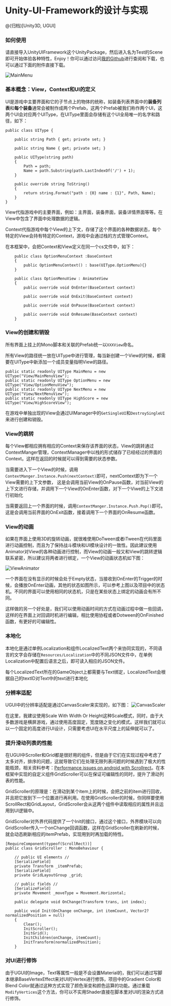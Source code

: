 # Unity-UI-Framework的设计与实现

@(归档)[Unity3D, UGUI]

### 如何使用

请直接导入UnityUIFramework这个UnityPackage，然后进入名为Test的Scene即可开始体验各种特性，Enjoy！你可以通过访问[我的Github](https://github.com/MrNerverDie/Unity-UI-Framework)进行查阅和下载，也可以通过下面的附件直接下载。

![MainMenu](http://images2015.cnblogs.com/blog/447331/201509/447331-20150913161748965-843856388.png)

### 基本概念：View，Context和UI的定义

UI是游戏中主要界面和它的子节点上的物体的统称，如装备列表界面中的**装备列表**和**每个装备**通常会被制作成两个Prefab，这两个Prefab被我们称作两个UI，这两个UI会对应两个UIType，在UIType里面会存储有这个UI全局唯一的名字和路径，如下：

```
public class UIType {

    public string Path { get; private set; }

    public string Name { get; private set; }

    public UIType(string path)
    {
        Path = path;
        Name = path.Substring(path.LastIndexOf('/') + 1);
    }

    public override string ToString()
    {
        return string.Format("path : {0} name : {1}", Path, Name);
    }
}
```

View代指游戏中的主要界面，例如：主界面，装备界面，装备详情界面等等。在View中包含了界面中处理数据的逻辑。

Context代指游戏中每个View的上下文，存储了这个界面的各种数据状态，每个特定的View会持有特定的Context，游戏中会通过栈的方式管理Context。

在本框架中，会把Context和View定义在同一个cs文件中，如下：

```
    public class OptionMenuContext :BaseContext
    {
        public OptionMenuContext() : base(UIType.OptionMenu){}
    }

    public class OptionMenuView : AnimateView
    {
        public override void OnEnter(BaseContext context)

        public override void OnExit(BaseContext context)

        public override void OnPause(BaseContext context)

        public override void OnResume(BaseContext context)
    }
```

### View的创建和销毁

所有界面上挂上的Mono脚本和关联的Prefab统一以`XXXView`命名。

所有View的路径统一放在UIType中进行管理，每当新创建一个View的时候，都需要在UIType中新添加一个成员变量指明View的路径。

```
public static readonly UIType MainMenu = new UIType("View/MainMenuView");
public static readonly UIType OptionMenu = new UIType("View/OptionMenuView");
public static readonly UIType NextMenu = new UIType("View/NextMenuView");
public static readonly UIType HighScore = new UIType("View/HighScoreView");
```

在游戏中单独出现的View会通过UIManager中的`GetSingleUI`和`DestroySingleUI`来进行创建和销毁。

### View的跳转

每个View都相应拥有相应的Context来保存该界面的状态，View的跳转通过ContextManger管理，ContextManager中以栈的形式储存了已经经过的界面的Context。这样在返回的时候就可以得到需要的状态参数。

当需要进入下一个View的时候，调用`ContextManger.Instance.Push(nextContext)`即可，nextContext即为下一个View需要的上下文参数， 这是会调用当前View的OnPause函数，对当前View的上下文进行存储，并调用下一个View的OnEnter函数，对下一个Viwe的上下文进行初始化

当需要返回上一个界面的时候，调用`ContextManger.Instance.Push.Pop()`即可。这是会调用当前界面的OnExit函数，接着调用下一个界面的OnResume函数。

### View的动画

如果在界面上使用3D的旋转动画，就很难使用DoTween或者iTween在代码里面进行动画控制，而且为了保持战斗模块和UI模块设计的一致性。因此建议使用Animator对View的各种动画进行控制，而View的动画一般又和View的跳转逻辑联系紧密，所以建议将两者进行绑定，一个View的动画状态机如下图：

![ViewAnimator](http://images.cnblogs.com/cnblogs_com/neverdie/688179/o_ViewAnimator_resizeSmall_width=1920.png)

一个界面在没有显示的时候会处于Empty状态，当接收到OnEnter的Trigger的时候，会播放OnEnter动画，其他的状态如图所示，可以参考上图以及项目中的状态机。不同的界面可以使用相同的状态机，只是在某些状态上绑定的动画会有所不同。

这样做的另一个好处是，我们可以使用动画时间的方式在动画过程中做一些回调，这样的在界面上对回调时机进行编辑，相比使用协程或者Dotween的OnFinished函数，有更好的可编辑性。

### 本地化

本地化是通过单例Localization和组件LocalizedText两个来协同实现的，不同语言的文字会存储在`Resources/Localization`中的不同JSON文件中，在单例Localization中配置后语言之后，即可读入相应的JSON文件。

每个LocalizedText所在的GameObject上都需要与Text绑定，LocalizedText会根据自己的textID对Text中的text进行本地化

### 分辨率适配

UGUI中的分辨率适配是通过CanvasScaler来实现的，如下图：
![CanvasScaler](http://images.cnblogs.com/cnblogs_com/neverdie/688179/o_-Unnamed%20QQ%20Screenshot20150728200015.png)

在这里，我建议使用Scale With Width Or Height这种Scale模式，同时，由于大多数游戏是横屏游戏，通过使用高度固定，宽度随之变化的模式。这样我们就可以以一个固定的高度进行UI设计，只需要考虑UI在水平尺度上的延伸就可以了。

### 提升滑动列表的性能

在UGUI中Scroller和Grid都是很好用的组件，但是由于它们在实现过程中考虑了太多对齐，排序的问题，这就导致它们在处理无限列表问题的时候遇到了极大的性能瓶颈，相关资料参考：[Performance issues on android with Scrollrect](http://forum.unity3d.com/threads/performance-issues-on-android-with-scrollrect.284448/)。在本框架中实现的自定义组件GridScroller可以在保证可编辑性的同时，提升了滑动列表的性能。

GridScroller的原理是：在滑动到某个item上的时候，会把之前的item进行回收，并且把它放到下一个位置进行再利用。在使用GridScroller的时候，你同样要使用ScrollRect和GridLayout，GridScroller会从这两个组件中读取相应的属性并且运用到UI逻辑中。

GridScroller对外界代码提供了一个Init的接口，通过这个接口，外界模块可以向GridScroller传入一个onChange回调函数，这样在GridScroller在刷新的时候，就会动态刷新相应的itemPrefab，实现用到时再加载的特性。

```
[RequireComponent(typeof(ScrollRect))]
public class GridScroller : MonoBehaviour {

    // public UI elements //
    [SerializeField]
    private Transform _itemPrefab;
    [SerializeField]
    private GridLayoutGroup _grid;

    // public fields //
    [SerializeField]
    private Movement _moveType = Movement.Horizontal;
    
    public delegate void OnChange(Transform trans, int index);
    
    public void Init(OnChange onChange, int itemCount, Vector2? normalizedPosition = null)
    {
        Clear();
        InitScroller();
        InitGrid();
        InitChildren(onChange, itemCount);
        InitTransform(normalizedPosition);
    }
```

### 对UI进行修饰

由于UGUI的Image，Text等属性一般是不会设置Material的，我们可以通过写脚本继承BaseVertexEffect来对UI的Vertex进行修饰，项目中的Gradient Color和Blend Color就通过这种方式实现了颜色渐变和颜色运算的功能。通过重载`ModifyVertices`这个方法，你可以不实用Shader直接在脚本里对UI的渲染方式进行修饰。
